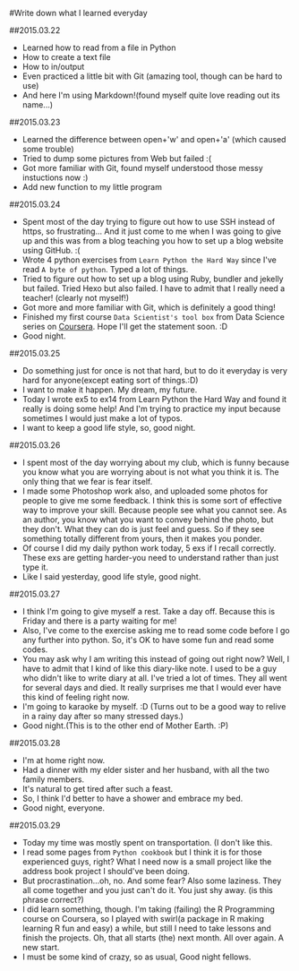 #Write down what I learned everyday

##2015.03.22
* Learned how to read from a file in Python
* How to create a text file
* How to in/output
* Even practiced a little bit with Git (amazing tool, though can be hard to use)
* And here I'm using Markdown!(found myself quite love reading out its name...)

##2015.03.23
* Learned the difference between open+'w' and open+'a' (which caused some trouble)
* Tried to dump some pictures from Web but failed :(
* Got more familiar with Git, found myself understood those messy instuctions now :)
* Add new function to my little program

##2015.03.24
* Spent most of the day trying to figure out how to use SSH instead of https, so frustrating... And it just come to me when I was going to give up and this was from a blog teaching you how to set up a blog website using GitHub. :(
* Wrote 4 python exercises from `Learn Python the Hard Way` since I've read `A byte of python`. Typed a lot of things.
* Tried to figure out how to set up a blog using Ruby, bundler and jekelly but failed. Tried Hexo but also failed. I have to admit that I really need a teacher! (clearly not myself!)
* Got more and more familiar with Git, which is definitely a good thing!
* Finished my first course `Data Scientist's tool box` from Data Science series on [Coursera](http://Coursera.com). Hope I'll get the statement soon. :D
* Good night.

##2015.03.25
* Do something just for once is not that hard, but to do it everyday is very hard for anyone(except eating sort of things.:D)
* I want to make it happen. My dream, my future.
* Today I wrote ex5 to ex14 from Learn Python the Hard Way and found it really is doing some help! And I'm trying to practice my input because sometimes I would just make a lot of typos.
* I want to keep a good life style, so, good night.

##2015.03.26
* I spent most of the day worrying about my club, which is funny because you know what you are worrying about is not what you think it is. The only thing that we fear is fear itself.
* I made some Photoshop work also, and uploaded some photos for people to give me some feedback. I think this is some sort of effective way to improve your skill. Because people see what you cannot see. As an author, you know what you want to convey behind the photo, but they don't. What they can do is just feel and guess. So if they see something totally different from yours, then it makes you ponder.
* Of course I did my daily python work today, 5 exs if I recall correctly. These exs are getting harder-you need to understand rather than just type it.
* Like I said yesterday, good life style, good night.

##2015.03.27
* I think I'm going to give myself a rest. Take a day off. Because this is Friday and there is a party waiting for me!
* Also, I've come to the exercise asking me to read some code before I go any further into python. So, it's OK to have some fun and read some codes.
* You may ask why I am writing this instead of going out right now? Well, I have to admit that I kind of like this diary-like note. I used to be a guy who didn't like to write diary at all. I've tried a lot of times. They all went for several days and died. It really surprises me that I would ever have this kind of feeling right now.
* I'm going to karaoke by myself. :D (Turns out to be a good way to relive in a rainy day after so many stressed days.)
* Good night.(This is to the other end of Mother Earth. :P) 

##2015.03.28
* I'm at home right now.
* Had a dinner with my elder sister and her husband, with all the two family members.
* It's natural to get tired after such a feast.
* So, I think I'd better to have a shower and embrace my bed.
* Good night, everyone.

##2015.03.29
* Today my time was mostly spent on transportation. (I don't like this.
* I read some pages from `Python cookbook` but I think it is for those experienced guys, right? What I need now is a small project like the address book project I should've been doing.
* But procrastination...oh, no. And some fear? Also some laziness. They all come together and you just can't do it. You just shy away. (is this phrase correct?)
* I did learn something, though. I'm taking (failing) the R Programming course on Coursera, so I played with swirl(a package in R making learning R fun and easy) a while, but still I need to take lessons and finish the projects. Oh, that all starts (the) next month. All over again. A new start.
* I must be some kind of crazy, so as usual, Good night fellows.